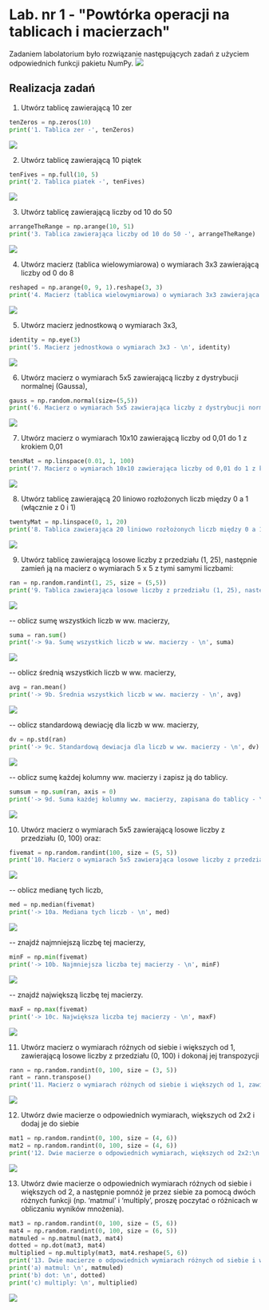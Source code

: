 # Lab. nr 1 - "Powtórka operacji na tablicach i macierzach"

Zadaniem labolatorium było rozwiązanie następujących zadań z użyciem odpowiednich funkcji pakietu NumPy.
![](https://github.com/jagodalewandowska/wstep-do-ml-lewandowska/blob/main/Lab1/screenshots/Screenshot_1.png?raw=true)

## Realizacja zadań
1. Utwórz tablicę zawierającą 10 zer
```python
tenZeros = np.zeros(10)
print('1. Tablica zer -', tenZeros)
```
![](https://github.com/jagodalewandowska/wstep-do-ml-lewandowska/blob/main/Lab1/screenshots/Screenshot_2.png?raw=true)

2. Utwórz tablicę zawierającą 10 piątek
```python
tenFives = np.full(10, 5)
print('2. Tablica piatek -', tenFives)
```
![](https://github.com/jagodalewandowska/wstep-do-ml-lewandowska/blob/main/Lab1/screenshots/Screenshot_3.png?raw=true)

3. Utwórz tablicę zawierającą liczby od 10 do 50
```python
arrangeTheRange = np.arange(10, 51)
print('3. Tablica zawierająca liczby od 10 do 50 -', arrangeTheRange)
```
![](https://github.com/jagodalewandowska/wstep-do-ml-lewandowska/blob/main/Lab1/screenshots/Screenshot_4.png?raw=true)

4. Utwórz macierz (tablica wielowymiarowa) o wymiarach 3x3 zawierającą liczby od 0 do 8
```python
reshaped = np.arange(0, 9, 1).reshape(3, 3)
print('4. Macierz (tablica wielowymiarowa) o wymiarach 3x3 zawierająca liczby od 0 do 8 - \n', reshaped)
```
![](https://github.com/jagodalewandowska/wstep-do-ml-lewandowska/blob/main/Lab1/screenshots/Screenshot_5.png?raw=true)

5. Utwórz macierz jednostkową o wymiarach 3x3,
```python
identity = np.eye(3)
print('5. Macierz jednostkowa o wymiarach 3x3 - \n', identity)
```
![](https://github.com/jagodalewandowska/wstep-do-ml-lewandowska/blob/main/Lab1/screenshots/Screenshot_6.png?raw=true)

6. Utwórz macierz o wymiarach 5x5 zawierającą liczby z dystrybucji normalnej (Gaussa),
```python
gauss = np.random.normal(size=(5,5))
print('6. Macierz o wymiarach 5x5 zawierająca liczby z dystrybucji normalnej (Gaussa) - \n', gauss)
```
![](https://github.com/jagodalewandowska/wstep-do-ml-lewandowska/blob/main/Lab1/screenshots/Screenshot_7.png?raw=true)

7. Utwórz macierz o wymiarach 10x10 zawierającą liczby od 0,01 do 1 z krokiem 0,01
```python
tensMat = np.linspace(0.01, 1, 100)
print('7. Macierz o wymiarach 10x10 zawierająca liczby od 0,01 do 1 z krokiem 0,01 - \n', tensMat)
```
![](https://github.com/jagodalewandowska/wstep-do-ml-lewandowska/blob/main/Lab1/screenshots/Screenshot_8.png?raw=true)

8. Utwórz tablicę zawierającą 20 liniowo rozłożonych liczb między 0 a 1 (włącznie z 0 i 1)
```python
twentyMat = np.linspace(0, 1, 20)
print('8. Tablica zawierająca 20 liniowo rozłożonych liczb między 0 a 1 (włącznie z 0 i 1) - \n', twentyMat)
```
![](https://github.com/jagodalewandowska/wstep-do-ml-lewandowska/blob/main/Lab1/screenshots/Screenshot_9.png?raw=true)

9. Utwórz tablicę zawierającą losowe liczby z przedziału (1, 25), następnie zamień ją na macierz o wymiarach 5 x 5 z tymi samymi liczbami:
```python
ran = np.random.randint(1, 25, size = (5,5))
print('9. Tablica zawierająca losowe liczby z przedziału (1, 25), następnie zamieniona na macierz o wymiarach 5 x 5 z tymi samymi liczbami: \n', ran)
```
![](https://github.com/jagodalewandowska/wstep-do-ml-lewandowska/blob/main/Lab1/screenshots/Screenshot_10.png?raw=true)

-- oblicz sumę wszystkich liczb w ww. macierzy,
```python
suma = ran.sum()
print('-> 9a. Sumę wszystkich liczb w ww. macierzy - \n', suma)
```
![](https://github.com/jagodalewandowska/wstep-do-ml-lewandowska/blob/main/Lab1/screenshots/Screenshot_11.png?raw=true)

-- oblicz średnią wszystkich liczb w ww. macierzy,
```python
avg = ran.mean()
print('-> 9b. Średnia wszystkich liczb w ww. macierzy - \n', avg)
```
![](https://github.com/jagodalewandowska/wstep-do-ml-lewandowska/blob/main/Lab1/screenshots/Screenshot_12.png?raw=true)

-- oblicz standardową dewiację dla liczb w ww. macierzy,
```python
dv = np.std(ran)
print('-> 9c. Standardową dewiacja dla liczb w ww. macierzy - \n', dv)
```
![](https://github.com/jagodalewandowska/wstep-do-ml-lewandowska/blob/main/Lab1/screenshots/Screenshot_13.png?raw=true)

-- oblicz sumę każdej kolumny ww. macierzy i zapisz ją do tablicy.
```python
sumsum = np.sum(ran, axis = 0)
print('-> 9d. Suma każdej kolumny ww. macierzy, zapisana do tablicy - \n', sumsum)
```
![](https://github.com/jagodalewandowska/wstep-do-ml-lewandowska/blob/main/Lab1/screenshots/Screenshot_14.png?raw=true)

10. Utwórz macierz o wymiarach 5x5 zawierającą losowe liczby z przedziału (0, 100) oraz:
```python
fivemat = np.random.randint(100, size = (5, 5))
print('10. Macierz o wymiarach 5x5 zawierająca losowe liczby z przedziału (0, 100)  - \n', fivemat)
```
![](https://github.com/jagodalewandowska/wstep-do-ml-lewandowska/blob/main/Lab1/screenshots/Screenshot_15.png?raw=true)

-- oblicz medianę tych liczb,
```python
med = np.median(fivemat)
print('-> 10a. Mediana tych liczb - \n', med)
```
![](https://github.com/jagodalewandowska/wstep-do-ml-lewandowska/blob/main/Lab1/screenshots/Screenshot_16.png?raw=true)

-- znajdź najmniejszą liczbę tej macierzy,
```python
minF = np.min(fivemat)
print('-> 10b. Najmniejsza liczba tej macierzy - \n', minF)
```
![](https://github.com/jagodalewandowska/wstep-do-ml-lewandowska/blob/main/Lab1/screenshots/Screenshot_17.png?raw=true)

-- znajdź największą liczbę tej macierzy.
```python
maxF = np.max(fivemat)
print('-> 10c. Największa liczba tej macierzy - \n', maxF)
```
![](https://github.com/jagodalewandowska/wstep-do-ml-lewandowska/blob/main/Lab1/screenshots/Screenshot_18.png?raw=true)

11. Utwórz macierz o wymiarach różnych od siebie i większych od 1, zawierającą losowe liczby z przedziału (0, 100) i dokonaj jej transpozycji
```python
rann = np.random.randint(0, 100, size = (3, 5))
rant = rann.transpose()
print('11. Macierz o wymiarach różnych od siebie i większych od 1, zawierająca losowe liczby z przedziału (0, 100): \n', rann, '\n\n po transpozycji: \n', rant)
```
![](https://github.com/jagodalewandowska/wstep-do-ml-lewandowska/blob/main/Lab1/screenshots/Screenshot_19.png?raw=true)

12. Utwórz dwie macierze o odpowiednich wymiarach, większych od 2x2 i dodaj je do siebie
```python
mat1 = np.random.randint(0, 100, size = (4, 6))
mat2 = np.random.randint(0, 100, size = (4, 6))
print('12. Dwie macierze o odpowiednich wymiarach, większych od 2x2:\n', mat1, '\n oraz \n', mat2, '\n\n po dodaniu do siebie: \n', mat1 + mat2)
```
![](https://github.com/jagodalewandowska/wstep-do-ml-lewandowska/blob/main/Lab1/screenshots/Screenshot_20.png?raw=true)

13. Utwórz dwie macierze o odpowiednich wymiarach różnych od siebie i większych od 2, a następnie pomnóż je przez siebie za pomocą dwóch różnych funkcji (np. ‘matmul’ i ‘multiply’, proszę poczytać o różnicach w obliczaniu wyników mnożenia).
```python
mat3 = np.random.randint(0, 100, size = (5, 6))
mat4 = np.random.randint(0, 100, size = (6, 5))
matmuled = np.matmul(mat3, mat4)
dotted = np.dot(mat3, mat4)
multiplied = np.multiply(mat3, mat4.reshape(5, 6))
print('13. Dwie macierze o odpowiednich wymiarach różnych od siebie i większych od 2, następnie pomnożone przez siebie za pomocą dwóch różnych funkcji. \n')
print('a) matmul: \n', matmuled)
print('b) dot: \n', dotted)
print('c) multiply: \n', multiplied)
```
![](https://github.com/jagodalewandowska/wstep-do-ml-lewandowska/blob/main/Lab1/screenshots/Screenshot_21.png?raw=true)
